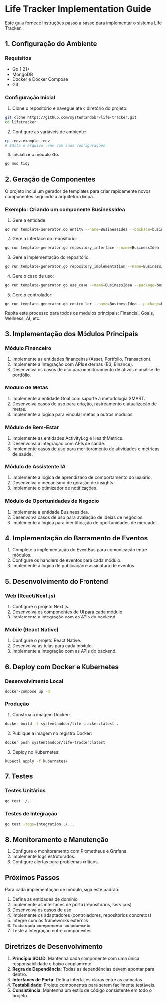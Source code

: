 # Life Tracker Implementation Guide

Este guia fornece instruções passo a passo para implementar o sistema Life Tracker.

## 1. Configuração do Ambiente

### Requisitos

- Go 1.21+
- MongoDB
- Docker e Docker Compose
- Git

### Configuração Inicial

1. Clone o repositório e navegue até o diretório do projeto:

```bash
git clone https://github.com/systentandobr/life-tracker.git
cd lifetracker
```

2. Configure as variáveis de ambiente:

```bash
cp .env.example .env
# Edite o arquivo .env com suas configurações
```

3. Inicialize o módulo Go:

```bash
go mod tidy
```

## 2. Geração de Componentes

O projeto inclui um gerador de templates para criar rapidamente novos componentes seguindo a arquitetura limpa.

### Exemplo: Criando um componente BusinessIdea

1. Gere a entidade:

```bash
go run template-generator.go entity --name=BusinessIdea --package=business --fields=title:string:required,description:string:required,initialInvestment:float64,marketSize:float64
```

2. Gere a interface do repositório:

```bash
go run template-generator.go repository_interface --name=BusinessIdea --package=business
```

3. Gere a implementação do repositório:

```bash
go run template-generator.go repository_implementation --name=BusinessIdea --package=business
```

4. Gere o caso de uso:

```bash
go run template-generator.go use_case --name=BusinessIdea --package=business
```

5. Gere o controlador:

```bash
go run template-generator.go controller --name=BusinessIdea --package=business
```

Repita este processo para todos os módulos principais: Financial, Goals, Wellness, AI, etc.

## 3. Implementação dos Módulos Principais

### Módulo Financeiro

1. Implemente as entidades financeiras (Asset, Portfolio, Transaction).
2. Implemente a integração com APIs externas (B3, Binance).
3. Desenvolva os casos de uso para monitoramento de ativos e análise de portfólio.

### Módulo de Metas

1. Implemente a entidade Goal com suporte à metodologia SMART.
2. Desenvolva casos de uso para criação, rastreamento e atualização de metas.
3. Implemente a lógica para vincular metas a outros módulos.

### Módulo de Bem-Estar

1. Implemente as entidades ActivityLog e HealthMetrics.
2. Desenvolva a integração com APIs de saúde.
3. Implemente casos de uso para monitoramento de atividades e métricas de saúde.

### Módulo de Assistente IA

1. Implemente a lógica de aprendizado de comportamento do usuário.
2. Desenvolva o mecanismo de geração de insights.
3. Implemente o otimizador de notificações.

### Módulo de Oportunidades de Negócio

1. Implemente a entidade BusinessIdea.
2. Desenvolva casos de uso para avaliação de ideias de negócios.
3. Implemente a lógica para identificação de oportunidades de mercado.

## 4. Implementação do Barramento de Eventos

1. Complete a implementação do EventBus para comunicação entre módulos.
2. Configure os handlers de eventos para cada módulo.
3. Implemente a lógica de publicação e assinatura de eventos.

## 5. Desenvolvimento do Frontend

### Web (React/Next.js)

1. Configure o projeto Next.js.
2. Desenvolva os componentes de UI para cada módulo.
3. Implemente a integração com as APIs do backend.

### Mobile (React Native)

1. Configure o projeto React Native.
2. Desenvolva as telas para cada módulo.
3. Implemente a integração com as APIs do backend.

## 6. Deploy com Docker e Kubernetes

### Desenvolvimento Local

```bash
docker-compose up -d
```

### Produção

1. Construa a imagem Docker:

```bash
docker build -t systentandobr/life-tracker:latest .
```

2. Publique a imagem no registro Docker:

```bash
docker push systentandobr/life-tracker:latest
```

3. Deploy no Kubernetes:

```bash
kubectl apply -f kubernetes/
```

## 7. Testes

### Testes Unitários

```bash
go test ./...
```

### Testes de Integração

```bash
go test -tags=integration ./...
```

## 8. Monitoramento e Manutenção

1. Configure o monitoramento com Prometheus e Grafana.
2. Implemente logs estruturados.
3. Configure alertas para problemas críticos.

## Próximos Passos

Para cada implementação de módulo, siga este padrão:

1. Defina as entidades de domínio
2. Implemente as interfaces de porta (repositórios, serviços)
3. Desenvolva os casos de uso
4. Implemente os adaptadores (controladores, repositórios concretos)
5. Integre com os frameworks externos
6. Teste cada componente isoladamente
7. Teste a integração entre componentes

## Diretrizes de Desenvolvimento

1. **Princípio SOLID**: Mantenha cada componente com uma única responsabilidade e baixo acoplamento.
2. **Regra de Dependência**: Todas as dependências devem apontar para dentro.
3. **Interfaces de Porta**: Defina interfaces claras entre as camadas.
4. **Testabilidade**: Projete componentes para serem facilmente testáveis.
5. **Consistência**: Mantenha um estilo de código consistente em todo o projeto.